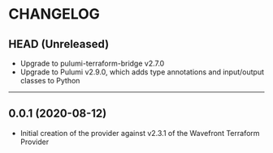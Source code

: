 CHANGELOG
=========

## HEAD (Unreleased)
* Upgrade to pulumi-terraform-bridge v2.7.0
* Upgrade to Pulumi v2.9.0, which adds type annotations and input/output classes to Python

---

## 0.0.1 (2020-08-12)
* Initial creation of the provider against v2.3.1 of the Wavefront Terraform Provider
